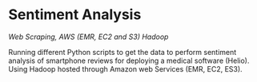 # Sentiment Analysis
_Web Scraping, AWS (EMR, EC2 and S3) Hadoop_

Running different Python scripts to get the data to perform sentiment analysis of smartphone reviews for deploying a medical software (Helio). Using Hadoop hosted through Amazon web Services (EMR, EC2, ES3).
